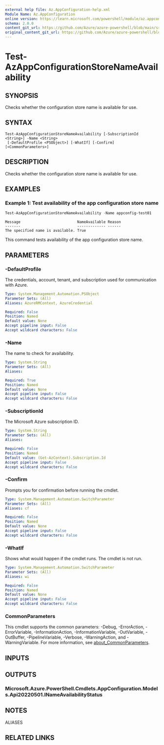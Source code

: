 ```yaml
---
external help file: Az.AppConfiguration-help.xml
Module Name: Az.AppConfiguration
online version: https://learn.microsoft.com/powershell/module/az.appconfiguration/test-azappconfigurationstorenameavailability
schema: 2.0.0
content_git_url: https://github.com/Azure/azure-powershell/blob/main/src/AppConfiguration/AppConfiguration/help/Test-AzAppConfigurationStoreNameAvailability.md
original_content_git_url: https://github.com/Azure/azure-powershell/blob/main/src/AppConfiguration/AppConfiguration/help/Test-AzAppConfigurationStoreNameAvailability.md
---
```


# Test-AzAppConfigurationStoreNameAvailability

## SYNOPSIS
Checks whether the configuration store name is available for use.

## SYNTAX

```
Test-AzAppConfigurationStoreNameAvailability [-SubscriptionId <String>] -Name <String>
 [-DefaultProfile <PSObject>] [-WhatIf] [-Confirm] [<CommonParameters>]
```

## DESCRIPTION
Checks whether the configuration store name is available for use.

## EXAMPLES

### Example 1: Test availability of the app configuration store name
```powershell
Test-AzAppConfigurationStoreNameAvailability -Name appconfig-test01
```

```output
Message                          NameAvailable Reason
-------                          ------------- ------
The specified name is available. True
```

This command tests availability of the app configuration store name.

## PARAMETERS

### -DefaultProfile
The credentials, account, tenant, and subscription used for communication with Azure.

```yaml
Type: System.Management.Automation.PSObject
Parameter Sets: (All)
Aliases: AzureRMContext, AzureCredential

Required: False
Position: Named
Default value: None
Accept pipeline input: False
Accept wildcard characters: False
```

### -Name
The name to check for availability.

```yaml
Type: System.String
Parameter Sets: (All)
Aliases:

Required: True
Position: Named
Default value: None
Accept pipeline input: False
Accept wildcard characters: False
```

### -SubscriptionId
The Microsoft Azure subscription ID.

```yaml
Type: System.String
Parameter Sets: (All)
Aliases:

Required: False
Position: Named
Default value: (Get-AzContext).Subscription.Id
Accept pipeline input: False
Accept wildcard characters: False
```

### -Confirm
Prompts you for confirmation before running the cmdlet.

```yaml
Type: System.Management.Automation.SwitchParameter
Parameter Sets: (All)
Aliases: cf

Required: False
Position: Named
Default value: None
Accept pipeline input: False
Accept wildcard characters: False
```

### -WhatIf
Shows what would happen if the cmdlet runs.
The cmdlet is not run.

```yaml
Type: System.Management.Automation.SwitchParameter
Parameter Sets: (All)
Aliases: wi

Required: False
Position: Named
Default value: None
Accept pipeline input: False
Accept wildcard characters: False
```

### CommonParameters
This cmdlet supports the common parameters: -Debug, -ErrorAction, -ErrorVariable, -InformationAction, -InformationVariable, -OutVariable, -OutBuffer, -PipelineVariable, -Verbose, -WarningAction, and -WarningVariable. For more information, see [about_CommonParameters](http://go.microsoft.com/fwlink/?LinkID=113216).

## INPUTS

## OUTPUTS

### Microsoft.Azure.PowerShell.Cmdlets.AppConfiguration.Models.Api20220501.INameAvailabilityStatus

## NOTES

ALIASES

## RELATED LINKS
